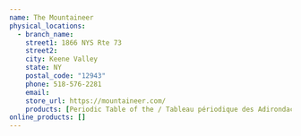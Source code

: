 ```yaml
---
name: The Mountaineer
physical_locations:
  - branch_name:
    street1: 1866 NYS Rte 73
    street2:
    city: Keene Valley
    state: NY
    postal_code: "12943"
    phone: 518-576-2281
    email:
    store_url: https://mountaineer.com/
    products: [Periodic Table of the / Tableau périodique des Adirondack 46]
online_products: []
---
```


